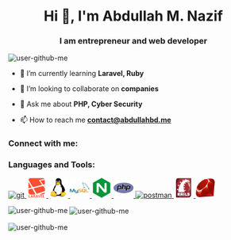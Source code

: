 <h1 align="center">Hi 👋, I'm Abdullah M. Nazif</h1>
<h3 align="center">I am entrepreneur and web developer</h3>


<p align="left"> <img src="https://komarev.com/ghpvc/?username=user-github-me&label=Profile%20views&color=0e75b6&style=flat" alt="user-github-me" /> </p>

- 🌱 I’m currently learning **Laravel, Ruby**

- 👯 I’m looking to collaborate on **companies**

- 💬 Ask me about **PHP, Cyber Security**

- 📫 How to reach me **contact@abdullahbd.me**

<h3 align="left">Connect with me:</h3>
<p align="left">
</p>

<h3 align="left">Languages and Tools:</h3>
<p align="left"> <a href="https://git-scm.com/" target="_blank" rel="noreferrer"> <img src="https://www.vectorlogo.zone/logos/git-scm/git-scm-icon.svg" alt="git" width="40" height="40"/> </a> <a href="https://laravel.com/" target="_blank" rel="noreferrer"> <img src="https://raw.githubusercontent.com/devicons/devicon/master/icons/laravel/laravel-plain-wordmark.svg" alt="laravel" width="40" height="40"/> </a> <a href="https://www.linux.org/" target="_blank" rel="noreferrer"> <img src="https://raw.githubusercontent.com/devicons/devicon/master/icons/linux/linux-original.svg" alt="linux" width="40" height="40"/> </a> <a href="https://www.mysql.com/" target="_blank" rel="noreferrer"> <img src="https://raw.githubusercontent.com/devicons/devicon/master/icons/mysql/mysql-original-wordmark.svg" alt="mysql" width="40" height="40"/> </a> <a href="https://www.nginx.com" target="_blank" rel="noreferrer"> <img src="https://raw.githubusercontent.com/devicons/devicon/master/icons/nginx/nginx-original.svg" alt="nginx" width="40" height="40"/> </a> <a href="https://www.php.net" target="_blank" rel="noreferrer"> <img src="https://raw.githubusercontent.com/devicons/devicon/master/icons/php/php-original.svg" alt="php" width="40" height="40"/> </a> <a href="https://postman.com" target="_blank" rel="noreferrer"> <img src="https://www.vectorlogo.zone/logos/getpostman/getpostman-icon.svg" alt="postman" width="40" height="40"/> </a> <a href="https://rubyonrails.org" target="_blank" rel="noreferrer"> <img src="https://raw.githubusercontent.com/devicons/devicon/master/icons/rails/rails-original-wordmark.svg" alt="rails" width="40" height="40"/> </a> <a href="https://www.ruby-lang.org/en/" target="_blank" rel="noreferrer"> <img src="https://raw.githubusercontent.com/devicons/devicon/master/icons/ruby/ruby-original.svg" alt="ruby" width="40" height="40"/> </a> </p>

<p><img align="left" src="https://github-readme-stats.vercel.app/api/top-langs?username=user-github-me&show_icons=true&locale=en&layout=compact" alt="user-github-me" /></p>

<p>&nbsp;<img align="center" src="https://github-readme-stats.vercel.app/api?username=user-github-me&show_icons=true&locale=en" alt="user-github-me" /></p>

<p><img align="center" src="https://github-readme-streak-stats.herokuapp.com/?user=user-github-me&" alt="user-github-me" /></p>

